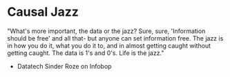 # Causal Jazz

"What's more important, the data or the jazz? Sure, sure, 'Information should be free' and all that- but anyone can set information free. The jazz is in how you do it, what you do it to, and in almost getting caught without getting caught. The data is 1's and 0's. Life is the jazz."

- Datatech Sinder Roze on Infobop
